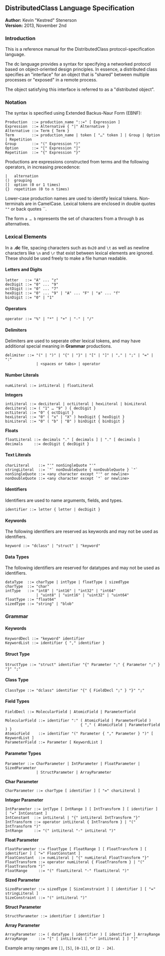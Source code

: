 DistributedClass Language Specification
---------------------------------------
**Author:** Kevin "Kestred" Stenerson  
**Version:** 2013, November 2nd

### Introduction ###
This is a reference manual for the DistributedClass protocol-specification language.

The dc language provides a syntax for specifying a networked protocol based on object-oriented design
principles.  In essence, a distributed class specifies an "interface" for an object that is "shared"
between multiple processes or "exposed" in a remote process.

The object satisfying this interface is referred to as a "distributed object".



### Notation ###
The syntax is specified using Extended Backus-Naur Form (EBNF):

```
Production  ::= production_name "::=" [ Expression ]
Expression  ::= Alternative { "|" Alternative }
Alternative ::= Term { Term }
Term        ::= production_name | token [ "…" token ] | Group | Option | Repetition
Group       ::= "(" Expression ")"
Option      ::= "[" Expression "]"
Repetition  ::= "{" Expression "}"
```

Productions are expressions constructed from terms and the following operators, in increasing precedence:

```
|   alternation
()  grouping
[]  option (0 or 1 times)
{}  repetition (0 to n times)
```

Lower-case production names are used to identify lexical tokens. Non-terminals are in CamelCase.
Lexical tokens are enclosed in double quotes `""` or back quotes ``.

The form `a … b` represents the set of characters from a through b as alternatives.



### Lexical Elements ###
In a **.dc** file, spacing characters such as `0x20` and `\t` as well as newline characters
like `\n` and `\r` that exist between lexical elements are ignored. 
These should be used freely to make a file human readable.

#### Letters and Digits ###
```
letter   ::= "A" ... "z"
decDigit ::= "0" ... "9"
octDigit ::= "0" ... "7"
hexDigit ::= "0" ... "9" | "A" ... "F" | "a" ... "f"
binDigit ::= "0" | "1"
```

#### Operators ####
```
operator ::= "%" | "*" | "+" | "-" | "/"
```

#### Delimiters ####
Delimiters are used to seperate other lexical tokens, and may have additional special
meaning in **Grammar** productions.
```
delimiter ::= "(" | ")" | "{" | "}" | "[" | "]" | "," | ";" | "=" | ":"
              | <spaces or tabs> | operator
```

#### Number Literals ####
```
numLiteral ::= intLiteral | floatLiteral
```

**Integers**
```
intLiteral ::= decLiteral | octLiteral | hexLiteral | binLiteral
decLiteral ::= ( "1" … "9" ) { decDigit }
octLiteral ::= "0" { octDigit }
hexLiteral ::= "0" ( "x" | "X" ) hexDigit { hexDigit }
binLiteral ::= "0" ( "b" | "B" ) binDigit { binDigit }
```

**Floats**
```
floatLiteral ::= decimals "." [ decimals ] | "." [ decimals ]
decimals     ::= decDigit { decDigit }
```

#### Text Literals ####
```
charLiteral    ::= "'" nonSingleQuote "'" 
stringLiteral  ::= `"` nonDoubleQuote { nonDoubleQuote } `"`
nonSingleQuote ::= <any character except "'" or newline>
nonDoubleQuote ::= <any character except `"` or newline>
```

#### Identifiers ####
Identifiers are used to name arguments, fields, and types.
```
identifier ::= letter { letter | decDigit }
```

#### Keywords ####
The following identifiers are reserved as keywords and may not be used as identifiers.
```
keyword ::= "dclass" | "struct" | "keyword"
```

#### Data Types ####
The following identifiers are reserved for datatypes and may not be used as identifiers.
```
dataType  ::= charType | intType | floatType | sizedType
charType  ::= "char"
intType   ::= "int8" | "int16" | "int32" | "int64"
              | "uint8" | "uint16" | "uint32" | "uint64"
floatType ::= "float64"
sizedType ::= "string" | "blob"
```



### Grammar ###

#### Keywords ####
```
KeywordDecl ::= "keyword" identifier
KeywordList ::= identifier { "," identifier }
```

#### Struct Type ####
```
StructType ::= "struct" identifier "{" Parameter ";" { Parameter ";" } "}" ";"
```

#### Class Type ####
```
ClassType ::= "dclass" identifier "{" { FieldDecl ";" } "}" ";"
```

#### Field Types ####
```
FieldDecl ::= MolecularField | AtomicField | ParameterField
```

```
MolecularField ::= identifier ":" ( AtomicField | ParameterField )
                                  { "," ( AtomicField | ParameterField ) }
AtomicField    ::= identifier "(" Parameter { "," Parameter } ")" [ KeywordList ]
ParameterField ::= Parameter [ KeywordList ]
```

#### Parameter Types ####
```
Parameter ::= CharParameter | IntParameter | FloatParameter | SizedParameter
              | StructParameter | ArrayParameter
```

**Char Parameter**
```
CharParameter ::= charType [ identifier ] [ "=" charLiteral ]
```

**Integer Parameter**
```
IntParameter ::= intType [ IntRange ] [ IntTransform ] [ identifier ] [ "=" IntConstant ] 
IntConstant  ::= intLiteral | "{" intLiteral IntTransform "}"
IntTransform ::= operator intLiteral { IntTransform } | "(" IntTransform ")"
IntRange     ::= "(" intLiteral "-" intLiteral ")"
```

**Float Parameter**
```
FloatParameter ::= floatType [ FloatRange ] [ FloatTransform ] [ identifier ] [ "=" FloatConstant ]
FloatConstant  ::= numLiteral | "{" numLiteral FloatTransform "}"
FloatTransform ::= operator numLiteral { FloatTransform } | "(" FloatTransform ")"
FloatRange     ::= "(" floatLiteral "-" floatLiteral ")"
```

**Sized Parameter**
```
SizedParameter ::= sizedType [ SizeConstraint ] [ identifier ] [ "=" stringLiteral ]
SizeConstraint ::= "(" intLiteral ")"
```

**Struct Parameter**
```
StructParameter ::= identifier [ identifier ]
```

**Array Parameter**
```
ArrayParameter ::= ( dataType | identifier ) [ identifier ] ArrayRange
ArrayRange     ::= "[" [ intLiteral [ "-" intLiteral ] ] "]"
```

Example array ranges are `[]`, `[5]`, `[0-11]`, or `[2 - 24]`.
